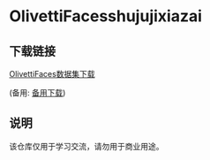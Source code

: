# OlivettiFacesshujujixiazai

## 下载链接
[OlivettiFaces数据集下载](https://pan.quark.cn/s/a0696bbbd5fd) 

(备用: [备用下载](https://pan.baidu.com/s/1-tMVWQXzvkMoE_wlDvo7PA?pwd=1234))

## 说明

该仓库仅用于学习交流，请勿用于商业用途。
